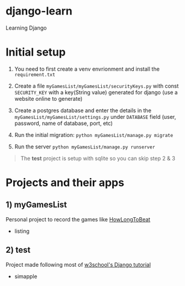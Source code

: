 # django-learn
Learning Django

# Initial setup
1) You need to first create a venv envrionment and install the `requirement.txt`

2) Create a file `myGamesList/myGamesList/securityKeys.py` with const `SECURITY_KEY` with a key(String value) generated for django (use a website online to generate)

3) Create a postgres database and enter the details in the `myGamesList/myGamesList/settings.py` under `DATABASE` field (user, password, name of database, port, etc)

4) Run the initial migration: `python myGamesList/manage.py migrate`

5) Run the server `python myGamesList/manage.py runserver` 

> The **test** project is setup with sqlite so you can skip step 2 & 3 
# Projects and their apps

## 1) myGamesList
Personal project to record the games like [HowLongToBeat](https://howlongtobeat.com/)

* listing

## 2) test
Project made following most of [w3school's Django tutorial](https://www.w3schools.com/django/index.php)
	
* simapple
